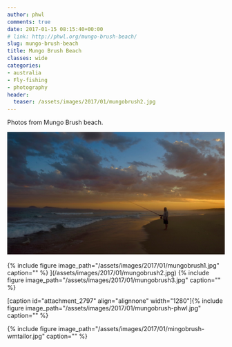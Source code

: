 ```yaml
---
author: phwl
comments: true
date: 2017-01-15 08:15:40+00:00
# link: http://phwl.org/mungo-brush-beach/
slug: mungo-brush-beach
title: Mungo Brush Beach
classes: wide
categories:
- australia
- Fly-fishing
- photography
header:
  teaser: /assets/images/2017/01/mungobrush2.jpg
---
```


Photos from Mungo Brush beach.

![](/assets/images/2017/01/mungobrush2.jpg)

<!-- more -->

{% include figure image_path="/assets/images/2017/01/mungobrush1.jpg" caption="" %}
](/assets/images/2017/01/mungobrush2.jpg) {% include figure image_path="/assets/images/2017/01/mungobrush3.jpg" caption="" %}

[caption id="attachment_2797" align="alignnone" width="1280"]{% include figure image_path="/assets/images/2017/01/mungobrush-phwl.jpg" caption="" %}

{% include figure image_path="/assets/images/2017/01/mingobrush-wmtailor.jpg" caption="" %}
